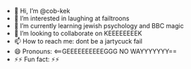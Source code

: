 - 👋 Hi, I’m @cob-kek
- 👀 I’m interested in laughing at failtroons
- 🌱 I’m currently learning jewish psychology and BBC magic
- 💞️ I’m looking to collaborate on KEEEEEEEEK
- 📫 How to reach me: dont be a jartycuck fail
- 😄 Pronouns: <==GEEEEEEEEEEGGG NO WAYYYYYYY==
- ⚡⚡ Fun fact: ⚡⚡

<!---
Chudggot-Incelcel/Chudggot-Incelcel is a ✨ special ✨ repository because its `README.md` (this file) appears on your GitHub profile.
You can click the Preview link to take a look at your changes.
--->

